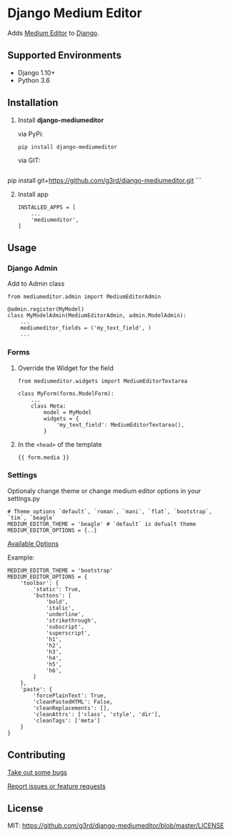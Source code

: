 # Django Medium Editor
Adds [Medium Editor](https://yabwe.github.io/medium-editor/) to [Django](https://www.djangoproject.com/).

## Supported Environments

* Django 1.10+
* Python 3.6

## Installation

1. Install **django-mediumeditor**

    via PyPi:
    ```
    pip install django-mediumeditor
    ```
    via GIT:

    ```
pip install git+https://github.com/g3rd/django-mediumeditor.git
    ```

2. Install app
    ```
    INSTALLED_APPS = [
        ...
        'mediumeditor',
    ]
    ```

## Usage

### Django Admin

Add to Admin class

```
from mediumeditor.admin import MediumEditorAdmin

@admin.register(MyModel)
class MyModelAdmin(MediumEditorAdmin, admin.ModelAdmin):
    ...
    mediumeditor_fields = ('my_text_field', )
    ...
```

### Forms

1. Override the Widget for the field

    ```
    from mediumeditor.widgets import MediumEditorTextarea

    class MyForm(forms.ModelForm):
        ...
        class Meta:
            model = MyModel
            widgets = {
                'my_text_field': MediumEditorTextarea(),
            }
    ```

2. In the ```<head>``` of the template
    ```
    {{ form.media }}
    ```

### Settings
Optionaly change theme or change medium editor options in your settings.py
```
# Theme options `default`, `roman`, `mani`, `flat`, `bootstrap`, `tim`, `beagle`
MEDIUM_EDITOR_THEME = 'beagle' # `default` is defualt theme
MEDIUM_EDITOR_OPTIONS = {..}
```
[Available Options](https://github.com/yabwe/medium-editor/blob/master/OPTIONS.md)

Example:
```
MEDIUM_EDITOR_THEME = 'bootstrap'
MEDIUM_EDITOR_OPTIONS = {
    'toolbar': {
        'static': True,
        'buttons': [
            'bold',
            'italic',
            'underline',
            'strikethrough',
            'subscript',
            'superscript',
            'h1',
            'h2',
            'h3',
            'h4',
            'h5',
            'h6',
        ]
    },
    'paste': {
        'forcePlainText': True,
        'cleanPastedHTML': False,
        'cleanReplacements': [],
        'cleanAttrs': ['class', 'style', 'dir'],
        'cleanTags': ['meta']
    }
}
```

## Contributing

[Take out some bugs](https://github.com/g3rd/django-mediumeditor/issues)

[Report issues or feature requests](https://github.com/g3rd/django-mediumeditor/issues)


## License
MIT: https://github.com/g3rd/django-mediumeditor/blob/master/LICENSE
